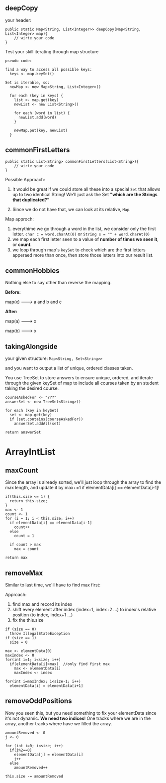 ## deepCopy

your header:
```
public static Map<String, List<Integer>> deepCopy(Map<String, List<Integer> map){
    // wirte your code
}
```

Test your skill iterating through map structure
```
pseudo code:

find a way to access all possible keys:
  keys <- map.keySet()

Set is iterable, so:
  newMap <- new Map<String, List<Integer>()

  for each (key in keys) {
    list <- map.get(key)
    newList <- new List<String>()

    for each (word in list) {
      newList.add(word)
    }

    newMap.put(key, newList)
  }
```

## commonFirstLetters
```
public static List<String> commonFirstLetters(List<String>){
    // wirte your code
}
```

Possible Approach:
 1. It would be great if we could store all these into a special `Set` that allows up to two identical String! We'll just ask the Set **"which are the Strings that duplicated?"**

 2. Since we do not have that, we can look at its relative, `Map`.

Map approch:
  1. everythime we go through a word in the list, we consider only the first letter.
  `char c = word.charAt(0)` or `String s = "" + word.charAt(0)`
  2. we map each first letter seen to a value of **number of times we seen it**, or **count**.
  3. we loop through map's `keySet` to check which are the first letters apperaed more than once, then store those letters into our result list.

## commonHobbies
Nothing else to say other than reverse the mapping.

**Before:**

map(x) ---> a and b and c

**After:**

map(a) ---> x

map(b) ---> x

## takingAlongside
your given structure: `Map<String, Set<String>>`

and you want to output a list of unique, ordered classes taken.

You use TreeSet to store answers to ensure unique, ordered, and iterate through the given keySet of map to include all courses taken by an student taking the desired course.

```
courseAskedFor <- "???"
answerSet <- new TreeSet<String>()

for each (key in keySet)
  set <- map.get(key)
  if (set.contains(courseAskedFor))
    answerSet.addAll(set)

return answerSet
```

# ArrayIntList
## maxCount
Since the array is already sorted, we'll just loop through the array to find the max length, and update it by max+=1 if elementData[i] == elementData[i-1]!

```
if(this.size <= 1) {
  return this.size;
}
max <- 1
count <- 1
for (i = 1; i < this.size; i++)
  if elementData[i] == elementData[i-1]
    count++
  else
    count = 1

  if count > max
    max = count

return max
```

## removeMax

Similar to last time, we'll have to find max first:

Approach:
1. find max and record its index
2. shift every element after index (index+1, index+2 ...) to index's relative position (to index, index+1 ...)
3. fix the this.size

```
if (size == 0)
  throw IllegalStateException
if (size == 1)
  size = 0

max <- elementData[0]
maxIndex <- 0
for(int i=1; i<size; i++)
  if(elementData[i]>max)  //only find first max
    max <- elementData[i]
    maxIndex <- index

for(int i=maxIndex; i<size-1; i++)
  elementData[i] = elementData[i+1]
```

## removeOddPositions
Now you seen this, but you need something to fix your elementData since it's not dynamic. **We need two indices**! One tracks where we are in the array, another tracks where have we filled the array.

```
amountRemoved <- 0
j <- 0

for (int i=0; i<size; i++)
  if(i%2==0)
    elementData[j] = elementData[i]
    j++
  else
    amountRemoved++

this.size -= amountRemoved
```
